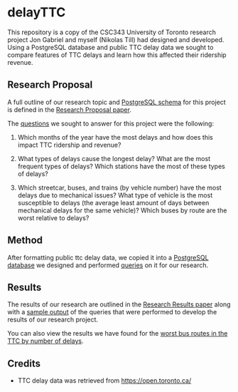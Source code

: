 # delayTTC
This repository is a copy of the CSC343 University of Toronto research project Jon Gabriel and myself (Nikolas Till) had designed and developed. Using a PostgreSQL database and public TTC delay data we sought to compare features of TTC delays and learn how this affected their ridership revenue.

## Research Proposal

A full outline of our research topic and [PostgreSQL schema](./schema.ddl) for this project is defined in the [Research Proposal paper](./Research_Proposal_Paper.pdf).

The [questions](./Research_Results.pdf) we sought to answer for this project were the following:

1. Which months of the year have the most delays and how does this impact TTC ridership and
revenue?

2. What types of delays cause the longest delay? What are the most frequent types of delays?
Which stations have the most of these types of delays?

3. Which streetcar, buses, and trains (by vehicle number) have the most delays due to
mechanical issues? What type of vehicle is the most susceptible to delays (the average least
amount of days between mechanical delays for the same vehicle)? Which buses by route are
the worst relative to delays?

## Method
After formatting public ttc delay data, we copied it into a [PostgreSQL database](./schema.ddl) we designed and performed [queries](./queries.sql) on it for our research.

## Results
The results of our research are outlined in the [Research Results paper](./Research_Results.pdf) along with a [sample output](./queries-demo.txt) of the queries that were performed to develop the results of our research project. 

You can also view the results we have found for the [worst bus routes in the TTC by number of delays](./worst_bus_routes.csv).


## Credits
- TTC delay data was retrieved from https://open.toronto.ca/
